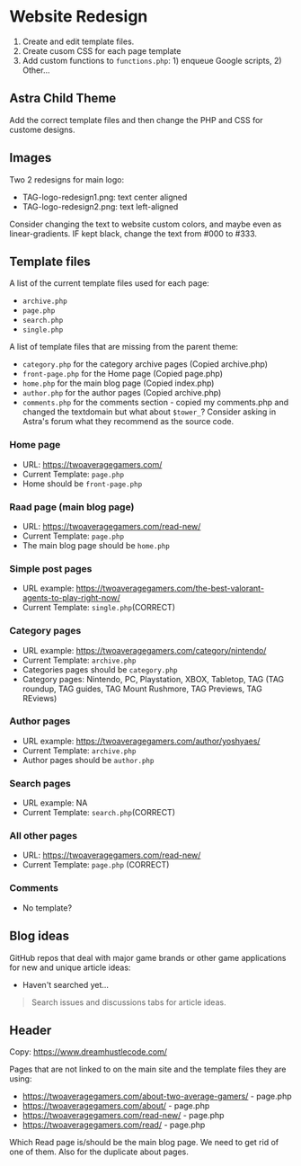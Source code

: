 # Website Redesign

1. Create and edit template files.
1. Create cusom CSS for each page template
1. Add custom functions to `functions.php`: 1) enqueue Google scripts, 2) Other...

## Astra Child Theme

Add the correct template files and then change the PHP and CSS for custome designs. 

## Images

Two 2 redesigns for main logo:
- TAG-logo-redesign1.png: text center aligned
- TAG-logo-redesign2.png: text left-aligned

Consider changing the text to website custom colors, and maybe even as linear-gradients. IF kept black, change the text from #000 to #333.


## Template files

A list of the current template files used for each page:
- `archive.php`
- `page.php`
- `search.php`
- `single.php`

A list of template files that are missing from the parent theme:
- `category.php` for the category archive pages (Copied archive.php)
- `front-page.php` for the Home page (Copied page.php)
- `home.php` for the main blog page (Copied index.php)
- `author.php` for the author pages (Copied archive.php)
- `comments.php` for the comments section - copied my comments.php and changed the textdomain but what about `$tower_`? Consider asking in Astra's forum what they recommend as the source code.

### Home page

- URL: https://twoaveragegamers.com/
- Current Template: `page.php`
- Home should be `front-page.php`

### Raad page (main blog page)

- URL: https://twoaveragegamers.com/read-new/
- Current Template: `page.php`
- The main blog page should be `home.php`

### Simple post pages

- URL example: https://twoaveragegamers.com/the-best-valorant-agents-to-play-right-now/
- Current Template: `single.php`(CORRECT)

### Category pages

- URL example: https://twoaveragegamers.com/category/nintendo/
- Current Template: `archive.php`
- Categories pages should be `category.php`
- Category pages: Nintendo, PC, Playstation, XBOX, Tabletop, TAG (TAG roundup, TAG guides, TAG Mount Rushmore, TAG Previews, TAG REviews)

### Author pages

- URL example: https://twoaveragegamers.com/author/yoshyaes/
- Current Template: `archive.php`
- Author pages should be `author.php`

### Search pages

- URL example: NA
- Current Template: `search.php`(CORRECT)

### All other pages

- URL: https://twoaveragegamers.com/read-new/
- Current Template: `page.php` (CORRECT)

### Comments

- No template?


## Blog ideas

GitHub repos that deal with major game brands or other game applications for new and unique article ideas:
- Haven't searched yet...

> Search issues and discussions tabs for article ideas.


## Header

Copy: https://www.dreamhustlecode.com/

Pages that are not linked to on the main site and the template files they are using:
- https://twoaveragegamers.com/about-two-average-gamers/ - page.php
- https://twoaveragegamers.com/about/ - page.php
- https://twoaveragegamers.com/read-new/ - page.php
- https://twoaveragegamers.com/read/ - page.php

Which Read page is/should be the main blog page. We need to get rid of one of them. Also for the duplicate about pages.

